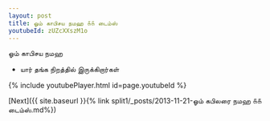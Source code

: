 ```yaml
---
layout: post
title: ஓம் காபிசய நமஹ ௧௧ டைம்ஸ்
youtubeId: zUZcXXszM1o
---
```

 
 
 ஓம் காபிசய நமஹ  
 
 -  யார் தங்க நிறத்தில் இருக்கிறார்கள் 
 
  
 
  
 
 
 
 
 
 


{% include youtubePlayer.html id=page.youtubeId %}
 
[Next]({{ site.baseurl }}{% link  split1/_posts/2013-11-21-ஓம் கபிலரை நமஹ ௧௧ டைம்ஸ்.md%})
 
